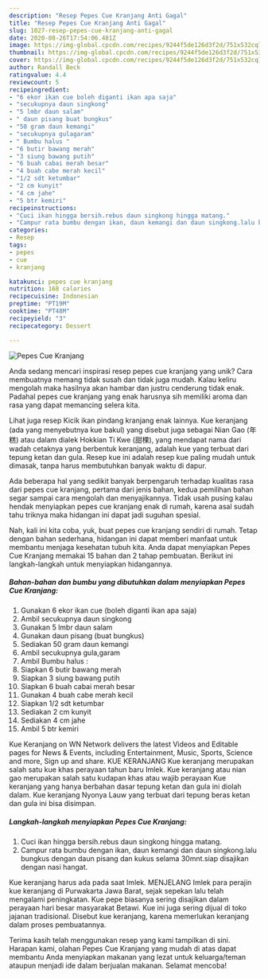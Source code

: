 ```yaml
---
description: "Resep Pepes Cue Kranjang Anti Gagal"
title: "Resep Pepes Cue Kranjang Anti Gagal"
slug: 1027-resep-pepes-cue-kranjang-anti-gagal
date: 2020-08-26T17:54:06.481Z
image: https://img-global.cpcdn.com/recipes/9244f5de126d3f2d/751x532cq70/pepes-cue-kranjang-foto-resep-utama.jpg
thumbnail: https://img-global.cpcdn.com/recipes/9244f5de126d3f2d/751x532cq70/pepes-cue-kranjang-foto-resep-utama.jpg
cover: https://img-global.cpcdn.com/recipes/9244f5de126d3f2d/751x532cq70/pepes-cue-kranjang-foto-resep-utama.jpg
author: Randall Beck
ratingvalue: 4.4
reviewcount: 5
recipeingredient:
- "6 ekor ikan cue boleh diganti ikan apa saja"
- "secukupnya daun singkong"
- "5 lmbr daun salam"
- " daun pisang buat bungkus"
- "50 gram daun kemangi"
- "secukupnya gulagaram"
- " Bumbu halus "
- "6 butir bawang merah"
- "3 siung bawang putih"
- "6 buah cabai merah besar"
- "4 buah cabe merah kecil"
- "1/2 sdt ketumbar"
- "2 cm kunyit"
- "4 cm jahe"
- "5 btr kemiri"
recipeinstructions:
- "Cuci ikan hingga bersih.rebus daun singkong hingga matang."
- "Campur rata bumbu dengan ikan, daun kemangi dan daun singkong.lalu bungkus dengan daun pisang dan kukus selama 30mnt.siap disajikan dengan nasi hangat."
categories:
- Resep
tags:
- pepes
- cue
- kranjang

katakunci: pepes cue kranjang 
nutrition: 168 calories
recipecuisine: Indonesian
preptime: "PT19M"
cooktime: "PT48M"
recipeyield: "3"
recipecategory: Dessert

---
```



![Pepes Cue Kranjang](https://img-global.cpcdn.com/recipes/9244f5de126d3f2d/751x532cq70/pepes-cue-kranjang-foto-resep-utama.jpg)

Anda sedang mencari inspirasi resep pepes cue kranjang yang unik? Cara membuatnya memang tidak susah dan tidak juga mudah. Kalau keliru mengolah maka hasilnya akan hambar dan justru cenderung tidak enak. Padahal pepes cue kranjang yang enak harusnya sih memiliki aroma dan rasa yang dapat memancing selera kita.

Lihat juga resep Kicik ikan pindang kranjang enak lainnya. Kue keranjang (ada yang menyebutnya kue bakul) yang disebut juga sebagai Nian Gao (年糕) atau dalam dialek Hokkian Ti Kwe (甜棵), yang mendapat nama dari wadah cetaknya yang berbentuk keranjang, adalah kue yang terbuat dari tepung ketan dan gula. Resep kue ini adalah resep kue paling mudah untuk dimasak, tanpa harus membutuhkan banyak waktu di dapur.

Ada beberapa hal yang sedikit banyak berpengaruh terhadap kualitas rasa dari pepes cue kranjang, pertama dari jenis bahan, kedua pemilihan bahan segar sampai cara mengolah dan menyajikannya. Tidak usah pusing kalau hendak menyiapkan pepes cue kranjang enak di rumah, karena asal sudah tahu triknya maka hidangan ini dapat jadi suguhan spesial.


Nah, kali ini kita coba, yuk, buat pepes cue kranjang sendiri di rumah. Tetap dengan bahan sederhana, hidangan ini dapat memberi manfaat untuk membantu menjaga kesehatan tubuh kita. Anda dapat menyiapkan Pepes Cue Kranjang memakai 15 bahan dan 2 tahap pembuatan. Berikut ini langkah-langkah untuk menyiapkan hidangannya.

<!--inarticleads1-->

##### Bahan-bahan dan bumbu yang dibutuhkan dalam menyiapkan Pepes Cue Kranjang:

1. Gunakan 6 ekor ikan cue (boleh diganti ikan apa saja)
1. Ambil secukupnya daun singkong
1. Gunakan 5 lmbr daun salam
1. Gunakan  daun pisang (buat bungkus)
1. Sediakan 50 gram daun kemangi
1. Ambil secukupnya gula,garam
1. Ambil  Bumbu halus :
1. Siapkan 6 butir bawang merah
1. Siapkan 3 siung bawang putih
1. Siapkan 6 buah cabai merah besar
1. Gunakan 4 buah cabe merah kecil
1. Siapkan 1/2 sdt ketumbar
1. Sediakan 2 cm kunyit
1. Sediakan 4 cm jahe
1. Ambil 5 btr kemiri


Kue Keranjang on WN Network delivers the latest Videos and Editable pages for News &amp; Events, including Entertainment, Music, Sports, Science and more, Sign up and share. KUE KERANJANG Kue keranjang merupakan salah satu kue khas perayaan tahun baru Imlek. Kue keranjang atau nian gao merupakan salah satu kudapan khas atau wajib perayaan Kue keranjang yang hanya berbahan dasar tepung ketan dan gula ini diolah dalam. Kue keranjang Nyonya Lauw yang terbuat dari tepung beras ketan dan gula ini bisa disimpan. 

<!--inarticleads2-->

##### Langkah-langkah menyiapkan Pepes Cue Kranjang:

1. Cuci ikan hingga bersih.rebus daun singkong hingga matang.
1. Campur rata bumbu dengan ikan, daun kemangi dan daun singkong.lalu bungkus dengan daun pisang dan kukus selama 30mnt.siap disajikan dengan nasi hangat.


Kue keranjang harus ada pada saat Imlek. MENJELANG Imlek para perajin kue keranjang di Purwakarta Jawa Barat, sejak sepekan lalu telah mengalami peningkatan. Kue pepe biasanya sering disajikan dalam perayaan hari besar masyarakat Betawi. Kue ini juga sering dijual di toko jajanan tradisional. Disebut kue keranjang, karena memerlukan keranjang dalam proses pembuatannya. 

Terima kasih telah menggunakan resep yang kami tampilkan di sini. Harapan kami, olahan Pepes Cue Kranjang yang mudah di atas dapat membantu Anda menyiapkan makanan yang lezat untuk keluarga/teman ataupun menjadi ide dalam berjualan makanan. Selamat mencoba!

